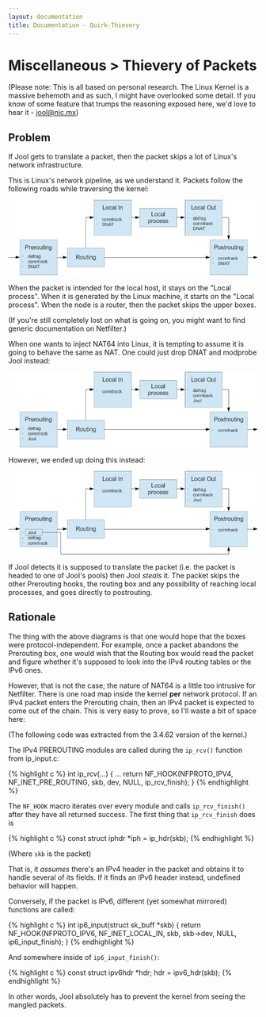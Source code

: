 ```yaml
---
layout: documentation
title: Documentation - Quirk-Thievery
---
```


# Miscellaneous > Thievery of Packets

(Please note: This is all based on personal research. The Linux Kernel is a massive behemoth and as such, I might have overlooked some detail. If you know of some feature that trumps the reasoning exposed here, we'd love to hear it - [jool@nic.mx](mailto:jool@nic.mx))

## Problem

If Jool gets to translate a packet, then the packet skips a lot of Linux's network infrastructure.

This is Linux's network pipeline, as we understand it. Packets follow the following roads while traversing the kernel:

![Fig.1 - No Jool](images/quirk2-normal.png)

When the packet is intended for the local host, it stays on the "Local process". When it is generated by the Linux machine, it starts on the "Local process". When the node is a router, then the packet skips the upper boxes.

(If you're still completely lost on what is going on, you might want to find generic documentation on Netfilter.)

When one wants to inject NAT64 into Linux, it is tempting to assume it is going to behave the same as NAT. One could just drop DNAT and modprobe Jool instead:

![Fig.2 - Naive Jool](images/quirk2-fake-jool.png)

However, we ended up doing this instead:

![Fig.3 - Actual Jool](images/quirk2-actual-jool.png)

If Jool detects it is supposed to translate the packet (i.e. the packet is headed to one of Jool's pools) then Jool _steals_ it. The packet skips the other Prerouting hooks, the routing box and any possibility of reaching local processes, and goes directly to postrouting.

## Rationale

The thing with the above diagrams is that one would hope that the boxes were protocol-independent. For example, once a packet abandons the Prerouting box, one would wish that the Routing box would read the packet and figure whether it's supposed to look into the IPv4 routing tables or the IPv6 ones.

However, that is not the case; the nature of NAT64 is a little too intrusive for Netfilter. There is one road map inside the kernel **per** network protocol. If an IPv4 packet enters the Prerouting chain, then an IPv4 packet is expected to come out of the chain. This is very easy to prove, so I'll waste a bit of space here:

(The following code was extracted from the 3.4.62 version of the kernel.)

The IPv4 PREROUTING modules are called during the `ip_rcv()` function from ip_input.c:

{% highlight c %}
int ip_rcv(...)
{
	...
	return NF_HOOK(NFPROTO_IPV4, NF_INET_PRE_ROUTING, skb, dev, NULL,
		       ip_rcv_finish);
}
{% endhighlight %}

The `NF_HOOK` macro iterates over every module and calls `ip_rcv_finish()` after they have all returned success. The first thing that `ip_rcv_finish` does is

{% highlight c %}
const struct iphdr *iph = ip_hdr(skb);
{% endhighlight %}

(Where `skb` is the packet)

That is, it _assumes_ there's an IPv4 header in the packet and obtains it to handle several of its fields. If it finds an IPv6 header instead, undefined behavior will happen.

Conversely, if the packet is IPv6, different (yet somewhat mirrored) functions are called:

{% highlight c %}
int ip6_input(struct sk_buff *skb)
{
	return NF_HOOK(NFPROTO_IPV6, NF_INET_LOCAL_IN, skb, skb->dev, NULL,
		       ip6_input_finish);
}
{% endhighlight %}

And somewhere inside of `ip6_input_finish()`:

{% highlight c %}
	const struct ipv6hdr *hdr;
	hdr = ipv6_hdr(skb);
{% endhighlight %}

In other words, Jool absolutely has to prevent the kernel from seeing the mangled packets.

